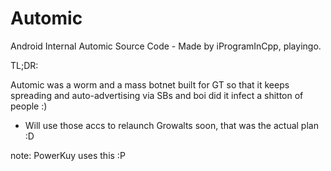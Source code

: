 # Automic
Android Internal Automic Source Code - Made by iProgramInCpp, playingo.

TL;DR:

Automic was a worm and a mass botnet built for GT so that it keeps spreading and auto-advertising via SBs and boi did it infect a shitton of people :)
- Will use those accs to relaunch Growalts soon, that was the actual plan :D

note: PowerKuy uses this :P
